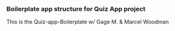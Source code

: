 ### Boilerplate app structure for Quiz App project

This is the Quiz-app-Boilerplate
w/ Gage M. & Marcel Woodman
